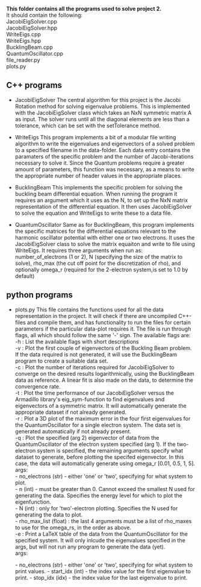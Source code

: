 **This folder contains all the programs used to solve project 2.**  
It should contain the following:  
JacobiEigSolver.cpp  
JacobiEigSolver.hpp  
WriteEigs.cpp  
WriteEigs.hpp  
BucklingBeam.cpp  
QuantumOscillator.cpp  
file_reader.py  
plots.py

## C++ programs
- JacobiEigSolver
The central algorithm for this project is the Jacobi Rotation method for
solving eigenvalue problems. This is implemented with the
JacobiEigSolver class which takes an NxN symmetric matrix A as input.
The solver runs until all the diagonal elements are less than a
tolerance, which can be set with the setTolerance method.

- WriteEigs
This program implements a bit of a modular file writing algorithm to
write the eigenvalues and eigenvectors of a solved problem to a
specified filename in the data-folder. Each data entry contains the
paramaters of the specific problem and the number of Jacobi-iterations
necessary to solve it. Since the Quantum problems require a greater
amount of parameters, this function was necessary, as a means to write
the appropriate number of header values in the appropriate places.

- BucklingBeam
This implements the specific problem for solving the buckling beam
differential equation. When running the program it requires an argument
which it uses as the N, to set up the NxN matrix representation of the
differential equation. It then uses JacobiEigSolver to solve the
equation and WriteEigs to write these to a data file.

- QuantumOscillator
Same as for BucklingBeam, this program implements the specific matrices
for the differential equations relevant to the harmonic oscillator
potential with either one or two electrons. It uses the JacobiEigSolver
class to solve the matrix equaiton and write to file using WriteEigs.
It requires three arguments when run as: number_of_electrons (1 or 2), N
(specifying the size of the matrix to solve), rho_max (the cut off
point for the discretization of rho), and optionally omega_r (required
for the 2-electron system,is set to 1.0 by default)


## python programs
- plots.py
This file contains the functions used for all the data representation in
the project. It will check if there are uncompiled C++-files and compile
them, and has functionality to run the files for certain parameters if
the particular data-plot requires it.
The file is run through flags, all which should follow the same '-'
sign. The available flags are:  
    -h : List the available flags with short descriptions  
    -v : Plot the first couple of eigenvectors of the Buckling Beam
         problem. If the data required is not generated, it will use the
         BucklingBeam program to create a suitable data set.  
    -c : Plot the number of iterations required for JacobiEigSolver to
         converge on the desired results logarithmically, using the
         BucklingBeam data as reference. A linear fit is also made on the
         data, to determine the convergence rate.  
    -t : Plot the time performance of our JacobiEigSolver versus the
         Armadillo library's eig_sym-function to find eigenvalues and
         eigenvectors of a symmetric matrix. It will automatically
         generate the appropriate dataset if not already generated.  
    -r : Plot a 3D plot of the maximum error in the four first
         eigenvalues for the QuantumOscillator for a single electron
         system. The data set is generated automatically if not already
         present.  
    -q : Plot the specified (arg 2) eigenvector of data from the
         QuantumOscillator of the electron system specified (arg 1).
         If the two-electron system is specified, the remaining arguments
         specify what dataset to generate, before plotting the specifed
         eigenvector. In this case, the data will automatically generate
         using omega_r [0.01, 0.5, 1, 5].  
         args:  
            - no_electrons (str) - either 'one' or 'two', specifying for
                what system to plot.  
            - n (int) - must be greater than 0. Cannot exceed the smallest
                N used for generating the data. Specifies the energy
                level for which to plot the eigenfunction.  
            - N (int) : only for 'two'-electron plotting. Specifies the
                N used for generating the data to plot.  
            - rho_max_list (float) : the last 4 arguments must be a list
                of rho_maxes to use for the omega_rs, in the order as
                above.  
    -e : Print a LaTeX table of the data from the QuantumOscillator for
         the specified system. It will only inlcude the eigenvalues
         specified in the args, but will not run any program to generate
         the data (yet).  
         args:  
        <p> - no_electrons (str) - either 'one' or 'two', specifying for
                what system to print values.
            - start_idx (int) - the index value for the first eigenvalue to
                print.
            - stop_idx (idx) - the index value for the last eigenvalue to
                print. </p>